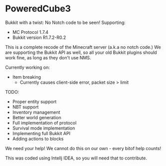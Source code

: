 PoweredCube3
============

Bukkit with a twist: No Notch code to be seen!
Supporting:
- MC Protocol 1.7.4
- Bukkit version R1.7.2-R0.2

This is a complete recode of the Minecraft server (a.k.a no notch code.)
We are supporting the Bukkit API as well, so all your old Bukkit plugins should work fine,
as long as they don't use NMS.

Currently working on:
- Item breaking
  - Currently causes client-side error, packet size > limit

TODO:
- Proper entity support
- NBT support
- Inventory management
- Better world generation
- Full implementation of protocol
- Survival mode implementation
- Implementing full Bukkit API
- Adding actions to blocks

We need your help!
We cannot do this on our own - every bitof help counts!

This was coded using Intellj IDEA, so you will need that to contribute.
